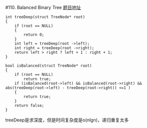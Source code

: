 #110. Balanced Binary Tree
[题目地址](https://leetcode.com/problems/balanced-binary-tree/)
```
int treeDeep(struct TreeNode* root)
{
    if (root == NULL)
    {
        return 0;
    }
    int left = treeDeep(root ->left);
    int right = treeDeep(root ->right);
    return left > right ? left + 1 : right + 1;
}

bool isBalanced(struct TreeNode* root)
{
    if (root == NULL)
        return true;
    if (isBalanced(root->left) && isBalanced(root->right) && abs(treeDeep(root->left) - treeDeep(root->right)) <=1 )
    {
        return true;
    }
    return false;
}
```
treeDeep是求深度，但是时间复杂度是o(nlgn)，递归重复太多